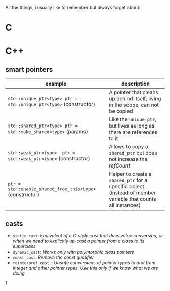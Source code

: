 
All the things, i usually like to remember but always forget about:

# C 



# C++

## smart pointers
|example|description|
|-|-|
| `std::unique_ptr<type> ptr = std::unique_ptr<type>` (constructor) | A pointer that cleans up behind itself, living in the scope, can not be copied |
| `std::shared_ptr<type> ptr = std::make_shared<type>` (params)     | Like the `unique_ptr`, but lives as long as there are references to it |
| `std::weak_ptr<type>  ptr = std::weak_ptr<type>` (constructor)    | Allows to copy a `shared_ptr` but does not increase the *refCount* |
| `ptr = std::enable_shared_from_this<type>` (constructor)          | Helper to create a `shared_ptr` for a specific object (instead of member variable that counts all instances)

## casts
- `static_cast`: *Equivalent of a C-style cast that does value conversion, or when we need to explicitly up-cast a pointer from a class to its superclass*
- `dynamic_cast`: *Works only with polymorphic class pointers*
- `const_cast`: *Remove the const qualifier*
- `reinterpret_cast `: *Unsafe conversions of pointer types to and from integer and other pointer types. Use this only if we know what we are doing*


[1](https://stackoverflow.com/questions/332030/when-should-static-cast-dynamic-cast-const-cast-and-reinterpret-cast-be-used)
